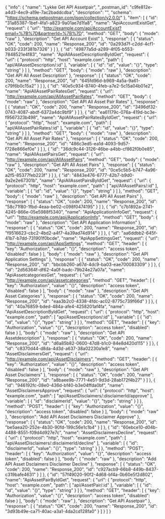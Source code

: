 {
  "info": {
    "name": "Lykke Get API Assetpair",
    "_postman_id": "c9fe812e-a4d3-4ec9-a19e-7ac2baddcdba",
    "description": "",
    "schema": "https://schema.getpostman.com/json/collection/v2.0.0/"
  },
  "item": [
    {
      "id": "31a85387-1bef-4fa1-a823-9a01ae7d1fa8",
      "name": "ApiAccountExistGet",
      "request": {
        "url": "http://example.com/api/AccountExist?email=%7B%7D&partnerId=%7B%7D",
        "method": "GET",
        "body": {
          "mode": "raw"
        },
        "description": "Get API Account Exist"
      },
      "response": [
        {
          "status": "OK",
          "code": 200,
          "name": "Response_200",
          "id": "0a293d7f-c2dd-4cf1-b033-233f381b7326"
        }
      ]
    },
    {
      "id": "49877a5d-a289-4f05-b553-7848521e4f83",
      "name": "ApiAllAssetDescriptionByIdGet",
      "request": {
        "url": {
          "protocol": "http",
          "host": "example.com",
          "path": [
            "api/AllAssetDescription/:id"
          ],
          "variable": [
            {
              "id": "id",
              "value": "{}",
              "type": "string"
            }
          ]
        },
        "method": "GET",
        "body": {
          "mode": "raw"
        },
        "description": "Get API All Asset Description"
      },
      "response": [
        {
          "status": "OK",
          "code": 200,
          "name": "Response_200",
          "id": "645fd96d-b969-4a5a-9a61-c79f6b0c15a2"
        }
      ]
    },
    {
      "id": "40e5c934-8740-4feb-a7e2-5c15a04b01e2",
      "name": "ApiAllAssetPairRatesGet",
      "request": {
        "url": "http://example.com/api/AllAssetPairRates",
        "method": "GET",
        "body": {
          "mode": "raw"
        },
        "description": "Get API All Asset Pair Rates"
      },
      "response": [
        {
          "status": "OK",
          "code": 200,
          "name": "Response_200",
          "id": "3496df32-0743-4087-abdf-6372a4dc9bf9"
        }
      ]
    },
    {
      "id": "ea61179c-076a-419d-bc3e-f9567323b498",
      "name": "ApiAllAssetPairRatesByIdGet",
      "request": {
        "url": {
          "protocol": "http",
          "host": "example.com",
          "path": [
            "api/AllAssetPairRates/:id"
          ],
          "variable": [
            {
              "id": "id",
              "value": "{}",
              "type": "string"
            }
          ]
        },
        "method": "GET",
        "body": {
          "mode": "raw"
        },
        "description": "Get API All Asset Pair Rates"
      },
      "response": [
        {
          "status": "OK",
          "code": 200,
          "name": "Response_200",
          "id": "486c3ed5-ea1d-4093-9d57-f728e866ef0e"
        }
      ]
    },
    {
      "id": "36dc9c44-3126-46be-a4bb-cf862f0b0e85",
      "name": "ApiAllAssetPairsGet",
      "request": {
        "url": "http://example.com/api/AllAssetPairs",
        "method": "GET",
        "body": {
          "mode": "raw"
        },
        "description": "Get API All Asset Pairs"
      },
      "response": [
        {
          "status": "OK",
          "code": 200,
          "name": "Response_200",
          "id": "0ce5c5b5-b747-4a96-a2f5-85377feb223f"
        }
      ]
    },
    {
      "id": "4843e476-6777-42b7-b9d0-9a2e2e67301b",
      "name": "ApiAllAssetPairsByIdGet",
      "request": {
        "url": {
          "protocol": "http",
          "host": "example.com",
          "path": [
            "api/AllAssetPairs/:id"
          ],
          "variable": [
            {
              "id": "id",
              "value": "{}",
              "type": "string"
            }
          ]
        },
        "method": "GET",
        "body": {
          "mode": "raw"
        },
        "description": "Get API All Asset Pairs"
      },
      "response": [
        {
          "status": "OK",
          "code": 200,
          "name": "Response_200",
          "id": "58c71f80-1fbd-4eaa-be02-c098f0474195"
        }
      ]
    },
    {
      "id": "c7b1892a-2741-4245-866e-05e5988f5340",
      "name": "ApiApplicationInfoGet",
      "request": {
        "url": "http://example.com/api/ApplicationInfo",
        "method": "GET",
        "body": {
          "mode": "raw"
        },
        "description": "Get API Application Information"
      },
      "response": [
        {
          "status": "OK",
          "code": 200,
          "name": "Response_200",
          "id": "f9516623-cbc2-4bd2-a4f7-4a39ad74d914"
        }
      ]
    },
    {
      "id": "aa6ddbb2-645f-41b7-b7dd-731901f0bcde",
      "name": "ApiAppSettingsGet",
      "request": {
        "url": "http://example.com/api/AppSettings",
        "method": "GET",
        "header": [
          {
            "key": "Authorization",
            "value": "{}",
            "description": "access token",
            "disabled": false
          }
        ],
        "body": {
          "mode": "raw"
        },
        "description": "Get API Application Settings"
      },
      "response": [
        {
          "status": "OK",
          "code": 200,
          "name": "Response_200",
          "id": "bbcbb260-a67d-4dc9-ba03-eae700083309"
        }
      ]
    },
    {
      "id": "2d56364f-df62-4a0f-badc-79b24e27a07a",
      "name": "ApiAssetcategoriesGet",
      "request": {
        "url": "http://example.com/api/assetcategories",
        "method": "GET",
        "header": [
          {
            "key": "Authorization",
            "value": "{}",
            "description": "access token",
            "disabled": false
          }
        ],
        "body": {
          "mode": "raw"
        },
        "description": "Get API Asset Categories"
      },
      "response": [
        {
          "status": "OK",
          "code": 200,
          "name": "Response_200",
          "id": "eaa3b2c0-4338-4fdc-ac02-8775c739f66d"
        }
      ]
    },
    {
      "id": "40a76859-bded-484a-afe4-4258201af4fa",
      "name": "ApiAssetDescriptionByIdGet",
      "request": {
        "url": {
          "protocol": "http",
          "host": "example.com",
          "path": [
            "api/AssetDescription/:id"
          ],
          "variable": [
            {
              "id": "id",
              "value": "{}",
              "type": "string"
            }
          ]
        },
        "method": "GET",
        "header": [
          {
            "key": "Authorization",
            "value": "{}",
            "description": "access token",
            "disabled": false
          }
        ],
        "body": {
          "mode": "raw"
        },
        "description": "Get API Assetdescription"
      },
      "response": [
        {
          "status": "OK",
          "code": 200,
          "name": "Response_200",
          "id": "d6a85b82-0600-47d8-b1c0-84e8d420d115"
        }
      ]
    },
    {
      "id": "c8370d44-d8da-4d3d-a637-38a02230a1e8",
      "name": "AssetDisclaimersGet",
      "request": {
        "url": "http://example.com/api/AssetDisclaimers",
        "method": "GET",
        "header": [
          {
            "key": "Authorization",
            "value": "{}",
            "description": "access token",
            "disabled": false
          }
        ],
        "body": {
          "mode": "raw"
        },
        "description": "Get API Asset Dsclaimers"
      },
      "response": [
        {
          "status": "OK",
          "code": 200,
          "name": "Response_200",
          "id": "a8baee9b-7771-4e51-9d3d-28ab172f4b27"
        }
      ]
    },
    {
      "id": "946192fc-08e0-436d-bf40-b3e04ffda0bf",
      "name": "AssetDisclaimersApprove",
      "request": {
        "url": {
          "protocol": "http",
          "host": "example.com",
          "path": [
            "api/AssetDisclaimers/:disclaimerId/approve"
          ],
          "variable": [
            {
              "id": "disclaimerId",
              "value": "{}",
              "type": "string"
            }
          ]
        },
        "method": "POST",
        "header": [
          {
            "key": "Authorization",
            "value": "{}",
            "description": "access token",
            "disabled": false
          }
        ],
        "body": {
          "mode": "raw"
        },
        "description": "Add API Asset Dsclaimers Disclaimer Approve"
      },
      "response": [
        {
          "status": "OK",
          "code": 200,
          "name": "Response_200",
          "id": "be5aea20-252e-4b30-90fd-199c56e1c1b4"
        }
      ]
    },
    {
      "id": "60ebce10-d04b-4488-8551-f09d4d927e7c",
      "name": "AssetDisclaimersDecline",
      "request": {
        "url": {
          "protocol": "http",
          "host": "example.com",
          "path": [
            "api/AssetDisclaimers/:disclaimerId/decline"
          ],
          "variable": [
            {
              "id": "disclaimerId",
              "value": "{}",
              "type": "string"
            }
          ]
        },
        "method": "POST",
        "header": [
          {
            "key": "Authorization",
            "value": "{}",
            "description": "access token",
            "disabled": false
          }
        ],
        "body": {
          "mode": "raw"
        },
        "description": "Add API Asset Dsclaimers Disclaimer Decline"
      },
      "response": [
        {
          "status": "OK",
          "code": 200,
          "name": "Response_200",
          "id": "c927acb9-66b8-449b-8437-c319bafe4631"
        }
      ]
    },
    {
      "id": "57f49020-90f2-4d68-bf4a-0b60e5f2d802",
      "name": "ApiAssetPairByIdGet",
      "request": {
        "url": {
          "protocol": "http",
          "host": "example.com",
          "path": [
            "api/AssetPair/:id"
          ],
          "variable": [
            {
              "id": "id",
              "value": "{}",
              "type": "string"
            }
          ]
        },
        "method": "GET",
        "header": [
          {
            "key": "Authorization",
            "value": "{}",
            "description": "access token",
            "disabled": false
          }
        ],
        "body": {
          "mode": "raw"
        },
        "description": "Get API Assetpair"
      },
      "response": [
        {
          "status": "OK",
          "code": 200,
          "name": "Response_200",
          "id": "3d93b49e-ca71-40ac-a3a1-4da2cd128fa0"
        }
      ]
    }
  ]
}